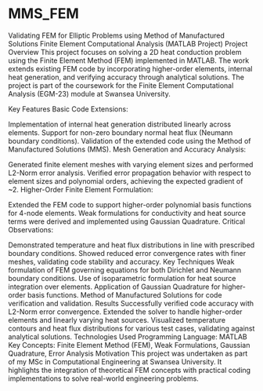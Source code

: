 # MMS_FEM
Validating FEM for Elliptic Problems using Method of Manufactured Solutions
Finite Element Computational Analysis (MATLAB Project)
Project Overview
This project focuses on solving a 2D heat conduction problem using the Finite Element Method (FEM) implemented in MATLAB. The work extends existing FEM code by incorporating higher-order elements, internal heat generation, and verifying accuracy through analytical solutions. The project is part of the coursework for the Finite Element Computational Analysis (EGM-23) module at Swansea University.

Key Features
Basic Code Extensions:

Implementation of internal heat generation distributed linearly across elements.
Support for non-zero boundary normal heat flux (Neumann boundary conditions).
Validation of the extended code using the Method of Manufactured Solutions (MMS).
Mesh Generation and Accuracy Analysis:

Generated finite element meshes with varying element sizes and performed L2-Norm error analysis.
Verified error propagation behavior with respect to element sizes and polynomial orders, achieving the expected gradient of ~2.
Higher-Order Finite Element Formulation:

Extended the FEM code to support higher-order polynomial basis functions for 4-node elements.
Weak formulations for conductivity and heat source terms were derived and implemented using Gaussian Quadrature.
Critical Observations:

Demonstrated temperature and heat flux distributions in line with prescribed boundary conditions.
Showed reduced error convergence rates with finer meshes, validating code stability and accuracy.
Key Techniques
Weak formulation of FEM governing equations for both Dirichlet and Neumann boundary conditions.
Use of isoparametric formulation for heat source integration over elements.
Application of Gaussian Quadrature for higher-order basis functions.
Method of Manufactured Solutions for code verification and validation.
Results
Successfully verified code accuracy with L2-Norm error convergence.
Extended the solver to handle higher-order elements and linearly varying heat sources.
Visualized temperature contours and heat flux distributions for various test cases, validating against analytical solutions.
Technologies Used
Programming Language: MATLAB
Key Concepts: Finite Element Method (FEM), Weak Formulations, Gaussian Quadrature, Error Analysis
Motivation
This project was undertaken as part of my MSc in Computational Engineering at Swansea University. It highlights the integration of theoretical FEM concepts with practical coding implementations to solve real-world engineering problems.
